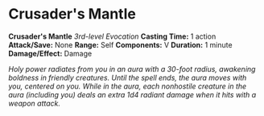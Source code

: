 # Crusader's Mantle

**Crusader's Mantle**
_3rd-level Evocation_
**Casting Time:** 1 action
**Attack/Save:** None
**Range:** Self
**Components:** V
**Duration:** 1 minute
**Damage/Effect:** Damage

*Holy power radiates from you in an aura with a 30-foot radius, awakening boldness in friendly creatures. Until the spell ends, the aura moves with you, centered on you. While in the aura, each nonhostile creature in the aura (including you) deals an extra 1d4 radiant damage when it hits with a weapon attack.*